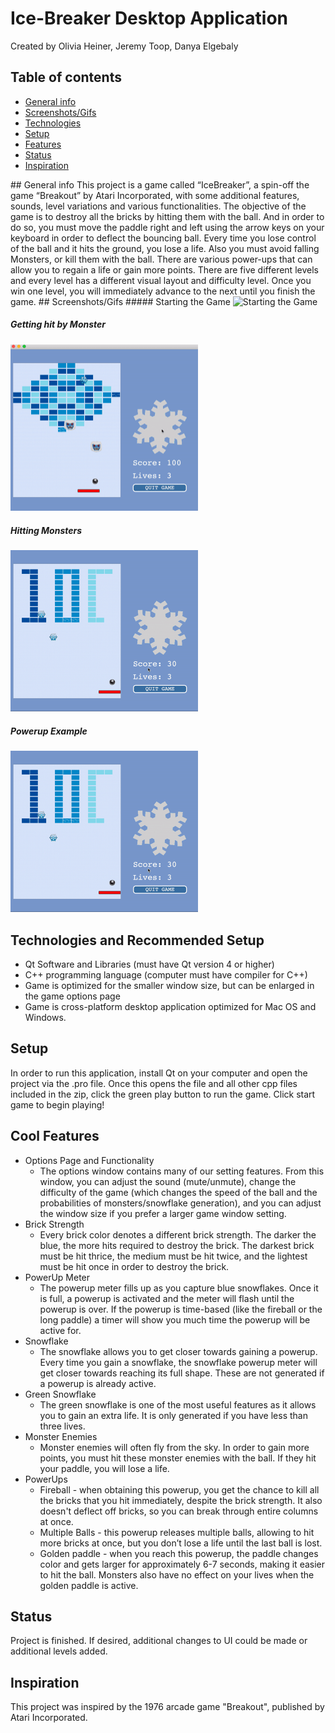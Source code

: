 # Ice-Breaker Desktop Application
Created by Olivia Heiner, Jeremy Toop, Danya Elgebaly

## Table of contents
* [General info](#general-info)
* [Screenshots/Gifs](#screenshots)
* [Technologies](#technologies)
* [Setup](#setup)
* [Features](#features)
* [Status](#status)
* [Inspiration](#inspiration)

<a name="general-info"/>
## General info
This project is a game called “IceBreaker”, a spin-off the game “Breakout” by Atari Incorporated, with some additional features, sounds, level variations and various functionalities. The objective of the game is to destroy all the bricks by hitting them with the ball. And in order to do so, you must move the paddle right and left using the arrow keys on your keyboard in order to deflect the bouncing ball. Every time you lose control of the ball and it hits the ground, you lose a life. Also you must avoid falling Monsters, or kill them with the ball. There are various power-ups that can allow you to regain a life or gain more points. There are five different levels and every level has a different visual layout and difficulty level. Once you win one level, you will immediately advance to the next until you finish the game.

<a name="screenshots"/>
## Screenshots/Gifs
##### Starting the Game
<img src="Screenshots_and_Sample_Video/startingGame.gif" alt="Starting the Game" width=300px>

##### Getting hit by Monster
<img src="Screenshots_and_Sample_Video/Monster1.gif" alt="Monster hits Paddle" width=300px>

##### Hitting Monsters
<img src="Screenshots_and_Sample_Video/Monster2.gif" alt="Ball hits Monster" width=300px>

##### Powerup Example
<img src="Screenshots_and_Sample_Video/Monster2.gif" alt="Ball hits Monster" width=300px>





## Technologies and Recommended Setup
* Qt Software and Libraries (must have Qt version 4 or higher)
* C++ programming language (computer must have compiler for C++)
* Game is optimized for the smaller window size, but can be enlarged in the game options page
* Game is cross-platform desktop application optimized for Mac OS and Windows.

## Setup
In order to run this application, install Qt on your computer and open the project via the .pro file. Once this opens the file and all other cpp files included in the zip, click the green play button to run the game. Click start game to begin playing!


## Cool Features
* Options Page and Functionality
	- The options window contains many of our setting features. From
	  this window, you can adjust the sound (mute/unmute), change the
	  difficulty of the game (which changes the speed of the
	  ball and the probabilities of monsters/snowflake generation),
	  and you can adjust the window size if you prefer a larger
	  game window setting.
* Brick Strength
	- Every brick color denotes a different brick strength. The darker
	  the blue, the more hits required to destroy the brick. The darkest
	  brick must be hit thrice, the medium must be hit twice, and the
	  lightest must be hit once in order to destroy the brick.
* PowerUp Meter
	- The powerup meter fills up as you capture blue snowflakes. Once it is full,
    a powerup is activated and the meter will flash until the powerup is over.
	  If the powerup is time-based (like the fireball or the long paddle) a timer
	  will show you much time the powerup will be active for.
* Snowflake
	- The snowflake allows you to get closer towards gaining a powerup.
	  Every time you gain a snowflake, the snowflake powerup meter will
    get closer towards reaching its full shape. These are not generated if a
	  powerup is already active.
* Green Snowflake
	- The green snowflake is one of the most useful features as it
	  allows you to gain an extra life. It is only generated if you have less
	  than three lives.
* Monster Enemies
	- Monster enemies will often fly from the sky. In order to gain more
	  points, you must hit these monster enemies with the ball. If they
	  hit your paddle, you will lose a life.
* PowerUps
	- Fireball - when obtaining this powerup, you get the chance to kill
	  all the bricks that you hit immediately, despite the brick
	  strength. It also doesn't deflect off bricks, so you can break through
	  entire columns at once.
	- Multiple Balls - this powerup releases multiple balls, allowing to
	  hit more bricks at once, but you don’t lose a life until the last
	  ball is lost.
	- Golden paddle - when you reach this powerup, the paddle changes
	  color and gets larger for approximately 6-7 seconds, making it
	  easier to hit the ball. Monsters also have no effect on your lives when
	  the golden paddle is active.


## Status
Project is finished. If desired, additional changes to UI could be made or additional levels added.

## Inspiration
This project was inspired by the 1976 arcade game "Breakout", published by Atari Incorporated.

